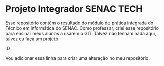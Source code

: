 # Projeto Integrador SENAC TECH

Esse repositório contém o resultado do módulo de prática integrada do Técnico em Informática do SENAC.
Como professar, criei esse repositório para ensinar meus alunos a usarem o GIT.
Talvez não tenham nada aqui, talvez eu faça um projeto.

:D

Vou adicionar essa linha para criar uma alteração no meu repositório.